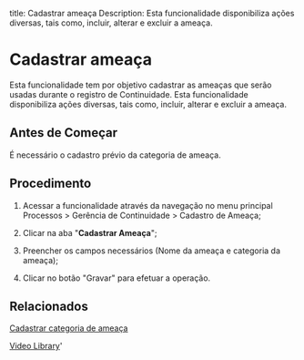 title: Cadastrar ameaça
Description: Esta funcionalidade disponibiliza ações diversas, tais como, incluir, alterar e excluir a ameaça. 
# Cadastrar ameaça

Esta funcionalidade tem por objetivo cadastrar as ameaças que serão usadas durante o registro de Continuidade.
Esta funcionalidade disponibiliza ações diversas, tais como, incluir, alterar e excluir a ameaça.

Antes de Começar
----------------------

É necessário o cadastro prévio da categoria de ameaça.

Procedimento
------------------

1.  Acessar a funcionalidade através da navegação no menu principal Processos \>
    Gerência de Continuidade \> Cadastro de Ameaça;

2.  Clicar na aba "**Cadastrar Ameaça**";

3.  Preencher os campos necessários (Nome da ameaça e categoria da ameaça);

4.  Clicar no botão "Gravar" para efetuar a operação.

Relacionados
------------------

[Cadastrar categoria de ameaça](/pt-br/citsmart-platform-9/processes/continuity/configuration/threat-category.html)

<i class='fa fa-youtube-play  fa-2x' style='color:#97ce17;vertical-align: middle;'> </i> [Video Library](https://www.youtube.com/playlist?list=PLB5qK2uzf2RPHLLyCQ9CqOeIt08azAa6k)'

<!-- !!! tip "About"

    <b>Product/Version:</b> CITSmart | 9.00 &nbsp;&nbsp;
    <b>Updated:</b>01/16/2019 – Larissa Lourenço
